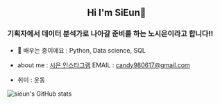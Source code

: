 

<h2 align="center"> Hi I'm SiEun👋 </h3>

### 기획자에서 데이터 분석가로 나아갈 준비를 하는 노시은이라고 합니다!!


- 🌱 배우는 중이에요 : Python, Data science, SQL
- about me : [시은 인스타그램](https://www.instagram.com/letmego__home/)
              EMAIL : candy980617@gmail.com

- 취미 : 운동

![sieun's GitHub stats](https://github-readme-stats.vercel.app/api?username=sieunrroh&show_icons=true&theme=radical)

